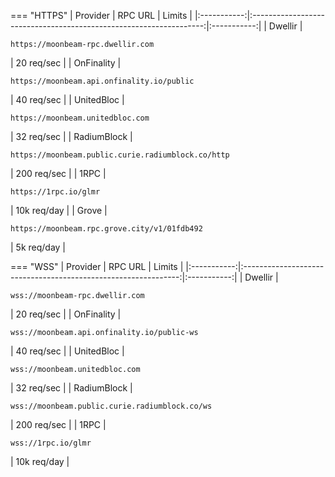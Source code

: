 === "HTTPS"
    |  Provider   |                              RPC URL                               |   Limits    |
    |:-----------:|:------------------------------------------------------------------:|:-----------:|
    |   Dwellir   |         <pre>```https://moonbeam-rpc.dwellir.com```</pre>          | 20 req/sec  |
    | OnFinality  |     <pre>```https://moonbeam.api.onfinality.io/public```</pre>     | 40 req/sec  |
    | UnitedBloc  |          <pre>```https://moonbeam.unitedbloc.com```</pre>          | 32 req/sec  |
    | RadiumBlock | <pre>```https://moonbeam.public.curie.radiumblock.co/http```</pre> | 200 req/sec |
    |    1RPC     |               <pre>```https://1rpc.io/glmr```</pre>                | 10k req/day |
    |    Grove    |         <pre>```https://moonbeam.rpc.grove.city/v1/01fdb492```</pre>         | 5k req/day  |



=== "WSS"
    |  Provider   |                            RPC URL                             |   Limits    |
    |:-----------:|:--------------------------------------------------------------:|:-----------:|
    |   Dwellir   |        <pre>```wss://moonbeam-rpc.dwellir.com```</pre>         | 20 req/sec  |
    | OnFinality  |  <pre>```wss://moonbeam.api.onfinality.io/public-ws```</pre>   | 40 req/sec  |
    | UnitedBloc  |         <pre>```wss://moonbeam.unitedbloc.com```</pre>         | 32 req/sec  |
    | RadiumBlock | <pre>```wss://moonbeam.public.curie.radiumblock.co/ws```</pre> | 200 req/sec |
    |    1RPC     |              <pre>```wss://1rpc.io/glmr```</pre>               | 10k req/day |
